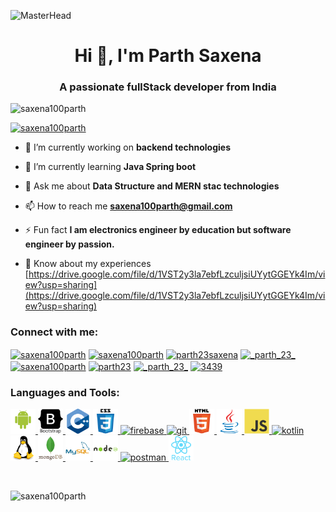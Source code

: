 ![MasterHead](https://cdn.dribbble.com/users/1292677/screenshots/6139167/media/5387dc7e035b3efe9d94516044de66a4.gif)
<!-- ![MasterHead](https://opedia.mo.cloudinary.net/opediatech_images/hero/service.gif) -->

<h1 align="center">Hi 👋, I'm Parth Saxena</h1>
<h3 align="center">A passionate fullStack developer from India</h3>
 <!--<img align="right" alt="Coding" width="400" src="https://camo.githubusercontent.com/9dde9f1edf0e3340088f47f17b4f20c98536e79a1ca6157f942a33e582fe58fd/68747470733a2f2f74332e667463646e2e6e65742f6a70672f30352f30302f31372f34342f3234305f465f3530303137343433315f4f35657558536d7072694c364557634937736531736948726b4e504a395a39692e6a7067">
-->

<p align="left"> <img src="https://komarev.com/ghpvc/?username=saxena100parth&label=Profile%20views&color=0e75b6&style=flat" alt="saxena100parth" /> </p>

<p align="left"> <a href="https://twitter.com/saxena100parth" target="blank"><img src="https://img.shields.io/twitter/follow/saxena100parth?logo=twitter&style=for-the-badge" alt="saxena100parth" /></a> </p>

- 🔭 I’m currently working on  **backend technologies**

- 🌱 I’m currently learning **Java Spring boot**

- 💬 Ask me about **Data Structure and MERN stac technologies**

- 📫 How to reach me **saxena100parth@gmail.com**

- ⚡ Fun fact **I am electronics engineer by education but software engineer by passion.**

- 📄 Know about my experiences [https://drive.google.com/file/d/1VST2y3la7ebfLzculjsiUYytGGEYk4Im/view?usp=sharing](https://drive.google.com/file/d/1VST2y3la7ebfLzculjsiUYytGGEYk4Im/view?usp=sharing)

<h3 align="left">Connect with me:</h3>
<p align="left">
<a href="https://codepen.io/saxena100parth" target="blank"><img align="center" src="https://raw.githubusercontent.com/rahuldkjain/github-profile-readme-generator/master/src/images/icons/Social/codepen.svg" alt="saxena100parth" height="30" width="40" /></a>
<a href="https://twitter.com/saxena100parth" target="blank"><img align="center" src="https://raw.githubusercontent.com/rahuldkjain/github-profile-readme-generator/master/src/images/icons/Social/twitter.svg" alt="saxena100parth" height="30" width="40" /></a>
<a href="https://linkedin.com/in/parth23saxena" target="blank"><img align="center" src="https://raw.githubusercontent.com/rahuldkjain/github-profile-readme-generator/master/src/images/icons/Social/linked-in-alt.svg" alt="parth23saxena" height="30" width="40" /></a>
<a href="https://instagram.com/_parth_23_" target="blank"><img align="center" src="https://raw.githubusercontent.com/rahuldkjain/github-profile-readme-generator/master/src/images/icons/Social/instagram.svg" alt="_parth_23_" height="30" width="40" /></a>
<!--<a href="https://www.codechef.com/users/parthsaxena_23" target="blank"><img align="center" src="https://cdn.jsdelivr.net/npm/simple-icons@3.1.0/icons/codechef.svg" alt="parthsaxena_23" height="30" width="40" /></a> -->
<a href="https://www.hackerrank.com/saxena100parth" target="blank"><img align="center" src="https://raw.githubusercontent.com/rahuldkjain/github-profile-readme-generator/master/src/images/icons/Social/hackerrank.svg" alt="saxena100parth" height="30" width="40" /></a>
<a href="https://codeforces.com/profile/parth23" target="blank"><img align="center" src="https://raw.githubusercontent.com/rahuldkjain/github-profile-readme-generator/master/src/images/icons/Social/codeforces.svg" alt="parth23" height="30" width="40" /></a>
<a href="https://www.leetcode.com/_parth_23_" target="blank"><img align="center" src="https://raw.githubusercontent.com/rahuldkjain/github-profile-readme-generator/master/src/images/icons/Social/leet-code.svg" alt="_parth_23_" height="30" width="40" /></a>
<a href="https://discord.gg/3439" target="blank"><img align="center" src="https://raw.githubusercontent.com/rahuldkjain/github-profile-readme-generator/master/src/images/icons/Social/discord.svg" alt="3439" height="30" width="40" /></a>
</p>

<h3 align="left">Languages and Tools:</h3>
<p align="left"> <a href="https://developer.android.com" target="_blank" rel="noreferrer"> <img src="https://raw.githubusercontent.com/devicons/devicon/master/icons/android/android-original-wordmark.svg" alt="android" width="40" height="40"/> </a> <a href="https://getbootstrap.com" target="_blank" rel="noreferrer"> <img src="https://raw.githubusercontent.com/devicons/devicon/master/icons/bootstrap/bootstrap-plain-wordmark.svg" alt="bootstrap" width="40" height="40"/> </a> <a href="https://www.w3schools.com/cpp/" target="_blank" rel="noreferrer"> <img src="https://raw.githubusercontent.com/devicons/devicon/master/icons/cplusplus/cplusplus-original.svg" alt="cplusplus" width="40" height="40"/> </a> <a href="https://www.w3schools.com/css/" target="_blank" rel="noreferrer"> <img src="https://raw.githubusercontent.com/devicons/devicon/master/icons/css3/css3-original-wordmark.svg" alt="css3" width="40" height="40"/> </a> <a href="https://expressjs.com" target="_blank" rel="noreferrer"> 
<!-- <img src="https://raw.githubusercontent.com/devicons/devicon/master/icons/express/express-original-wordmark.svg" alt="express" width="40" height="40"/> </a> <a href="https://firebase.google.com/" target="_blank" rel="noreferrer">-->
 <img src="https://www.vectorlogo.zone/logos/firebase/firebase-icon.svg" alt="firebase" width="40" height="40"/> </a> <a href="https://git-scm.com/" target="_blank" rel="noreferrer"> <img src="https://www.vectorlogo.zone/logos/git-scm/git-scm-icon.svg" alt="git" width="40" height="40"/> </a> <a href="https://www.w3.org/html/" target="_blank" rel="noreferrer"> <img src="https://raw.githubusercontent.com/devicons/devicon/master/icons/html5/html5-original-wordmark.svg" alt="html5" width="40" height="40"/> </a> <a href="https://www.java.com" target="_blank" rel="noreferrer"> <img src="https://raw.githubusercontent.com/devicons/devicon/master/icons/java/java-original.svg" alt="java" width="40" height="40"/> </a> <a href="https://developer.mozilla.org/en-US/docs/Web/JavaScript" target="_blank" rel="noreferrer"> <img src="https://raw.githubusercontent.com/devicons/devicon/master/icons/javascript/javascript-original.svg" alt="javascript" width="40" height="40"/> </a> <a href="https://kotlinlang.org" target="_blank" rel="noreferrer"> <img src="https://www.vectorlogo.zone/logos/kotlinlang/kotlinlang-icon.svg" alt="kotlin" width="40" height="40"/> </a> <a href="https://www.linux.org/" target="_blank" rel="noreferrer"> <img src="https://raw.githubusercontent.com/devicons/devicon/master/icons/linux/linux-original.svg" alt="linux" width="40" height="40"/> </a> <a href="https://www.mongodb.com/" target="_blank" rel="noreferrer"> <img src="https://raw.githubusercontent.com/devicons/devicon/master/icons/mongodb/mongodb-original-wordmark.svg" alt="mongodb" width="40" height="40"/> </a> <a href="https://www.mysql.com/" target="_blank" rel="noreferrer"> <img src="https://raw.githubusercontent.com/devicons/devicon/master/icons/mysql/mysql-original-wordmark.svg" alt="mysql" width="40" height="40"/> </a> <a href="https://nodejs.org" target="_blank" rel="noreferrer"> <img src="https://raw.githubusercontent.com/devicons/devicon/master/icons/nodejs/nodejs-original-wordmark.svg" alt="nodejs" width="40" height="40"/> </a> <a href="https://postman.com" target="_blank" rel="noreferrer"> <img src="https://www.vectorlogo.zone/logos/getpostman/getpostman-icon.svg" alt="postman" width="40" height="40"/> </a> <a href="https://reactjs.org/" target="_blank" rel="noreferrer"> <img src="https://raw.githubusercontent.com/devicons/devicon/master/icons/react/react-original-wordmark.svg" alt="react" width="40" height="40"/> </a> </p>

<br>
<p><img align="left" src="https://github-readme-streak-stats.herokuapp.com/?user=saxena100parth&" alt="saxena100parth" /></p>

<!-- <p><img align="right" src="https://github-readme-stats.vercel.app/api/top-langs?username=saxena100parth&show_icons=true&locale=en&layout=compact" alt="saxena100parth" /></p>
 -->

<!--<p>&nbsp;<img align="center" src="https://github-readme-stats.vercel.app/api?username=saxena100parth&show_icons=true&locale=en" alt="saxena100parth" /></p>-->


              

